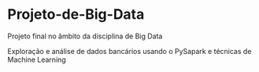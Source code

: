 # Projeto-de-Big-Data
Projeto final no âmbito da disciplina de Big Data

Exploração e análise de dados bancários usando o PySapark e técnicas de Machine Learning
